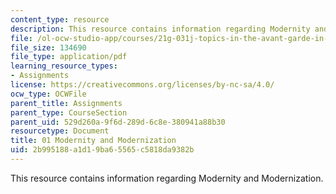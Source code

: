 ```yaml
---
content_type: resource
description: This resource contains information regarding Modernity and Modernization.
file: /ol-ocw-studio-app/courses/21g-031j-topics-in-the-avant-garde-in-literature-and-cinema-spring-2003/2b995188a1d19ba65565c5818da9382b_MIT21G_031JS03_1modernity.pdf
file_size: 134690
file_type: application/pdf
learning_resource_types:
- Assignments
license: https://creativecommons.org/licenses/by-nc-sa/4.0/
ocw_type: OCWFile
parent_title: Assignments
parent_type: CourseSection
parent_uid: 529d260a-9f6d-289d-6c8e-380941a88b30
resourcetype: Document
title: 01 Modernity and Modernization
uid: 2b995188-a1d1-9ba6-5565-c5818da9382b
---
```

This resource contains information regarding Modernity and Modernization.